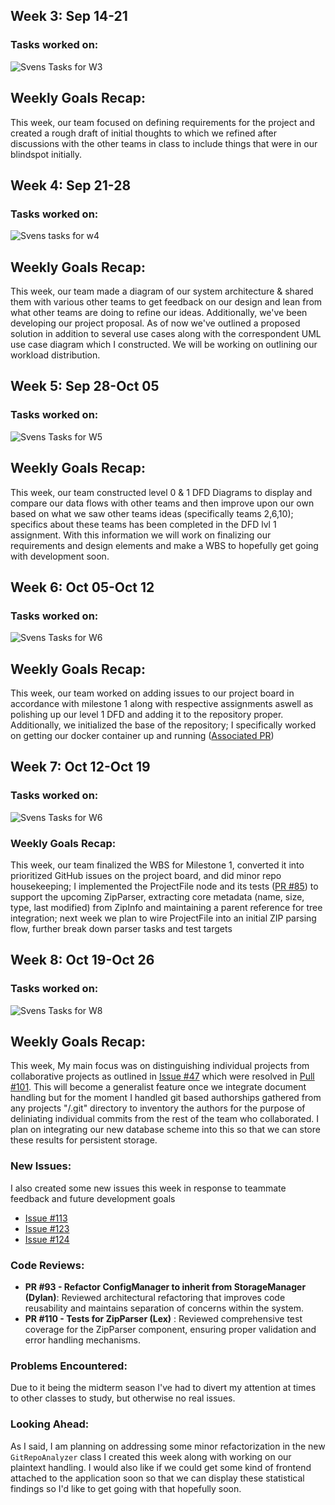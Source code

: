 ## Week 3: Sep 14-21

### Tasks worked on:
![Svens Tasks for W3](./imagesForSvenLogs/w3.png)

## Weekly Goals Recap:

This week, our team focused on defining requirements for the project and created a rough draft of initial thoughts to which we refined after discussions with the other teams in class to include things that were in our blindspot initially.

## Week 4: Sep 21-28

### Tasks worked on:
![Svens tasks for w4](./imagesForSvenLogs/w4.png)

## Weekly Goals Recap:

This week, our team made a diagram of our system architecture & shared them with various other teams to get feedback on our design and lean from what other teams are doing to refine our ideas. Additionally, we've been developing our project proposal. As of now we've outlined a proposed solution in addition to several use cases along with the correspondent UML use case diagram which I constructed. We will be working on outlining our workload distribution.


## Week 5: Sep 28-Oct 05

### Tasks worked on:
![Svens Tasks for W5](./imagesForSvenLogs/w5.png)

## Weekly Goals Recap:
This week, our team constructed level 0 & 1 DFD Diagrams to display and compare our data flows with other teams and then improve upon our own based on what we saw other teams ideas (specifically teams 2,6,10); specifics about these teams has been completed in the DFD lvl 1 assignment. With this information we will work on finalizing our requirements and design elements and make a WBS to hopefully get going with development soon.

## Week 6: Oct 05-Oct 12

### Tasks worked on:
![Svens Tasks for W6](./imagesForSvenLogs/w6.png)


## Weekly Goals Recap:
This week, our team worked on adding issues to our project board in accordance with milestone 1 along with respective assignments aswell as polishing up our level 1 DFD and adding it to the repository proper. Additionally, we initialized the base of the repository; I specifically worked on getting our docker container up and running ([Associated PR](https://github.com/COSC-499-W2025/capstone-project-team-20/pull/63))

## Week 7: Oct 12-Oct 19

### Tasks worked on:
![Svens Tasks for W6](./imagesForSvenLogs/w7.png)


### Weekly Goals Recap:
This week, our team finalized the WBS for Milestone 1, converted it into prioritized GitHub issues on the project board, and did minor repo housekeeping; I implemented the ProjectFile node and its tests ([PR #85](https://github.com/COSC-499-W2025/capstone-project-team-20/pull/85)) to support the upcoming ZipParser, extracting core metadata (name, size, type, last modified) from ZipInfo and maintaining a parent reference for tree integration; next week we plan to wire ProjectFile into an initial ZIP parsing flow, further break down parser tasks and test targets


## Week 8: Oct 19-Oct 26

### Tasks worked on:
![Svens Tasks for W8](./imagesForSvenLogs/w8.png)

## Weekly Goals Recap:

This week, My main focus was on distinguishing individual projects from collaborative projects as outlined in [Issue #47](https://github.com/COSC-499-W2025/capstone-project-team-20/issue/47) which were resolved in [Pull #101](https://github.com/COSC-499-W2025/capstone-project-team-20/pull/101). This will become a generalist feature once we integrate document handling but for the moment I handled git based authorships gathered from any projects "/.git" directory to inventory the authors for the purpose of deliniating individual commits from the rest of the team who collaborated. I plan on integrating our new database scheme into this so that we can store these results for persistent storage.


### New Issues:
I also created some new issues this week in response to teammate feedback and future development goals
- [Issue #113](https://github.com/COSC-499-W2025/capstone-project-team-20/issues/113)
- [Issue #123](https://github.com/COSC-499-W2025/capstone-project-team-20/issues/123)
- [Issue #124](https://github.com/COSC-499-W2025/capstone-project-team-20/issues/124)


### Code Reviews:

- **PR #93 - Refactor ConfigManager to inherit from StorageManager (Dylan)**: Reviewed architectural refactoring that improves code reusability and maintains separation of concerns within the system.
- **PR #110 - Tests for ZipParser (Lex)** : Reviewed comprehensive test coverage for the ZipParser component, ensuring proper validation and error handling mechanisms.

### Problems Encountered:

Due to it being the midterm season I've had to divert my attention at times to other classes to study, but otherwise no real issues.

### Looking Ahead:

As I said, I am planning on addressing some minor refactorization in the new ``GitRepoAnalyzer`` class I created this week along with working on our plaintext handling. I would also like if we could get some kind of frontend attached to the application soon so that we can display these statistical findings so I'd like to get going with that hopefully soon.
